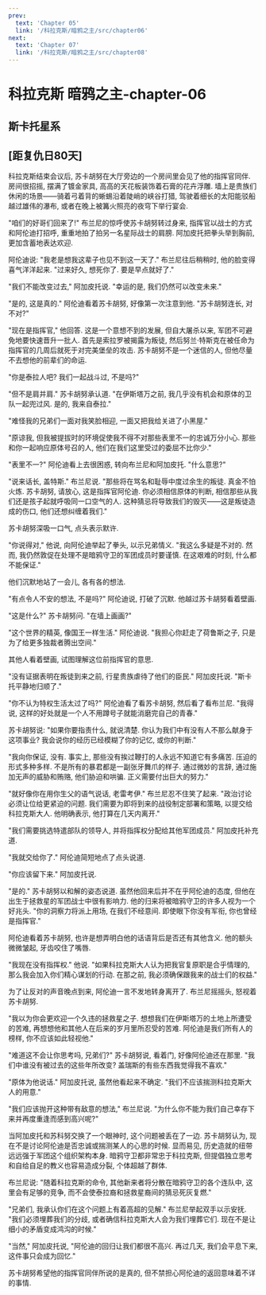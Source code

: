 ```yaml
---
prev:
  text: 'Chapter 05'
  link: '/科拉克斯/暗鸦之主/src/chapter06'
next:
  text: 'Chapter 07'
  link: '/科拉克斯/暗鸦之主/src/chapter08'
---
```


# 科拉克斯 暗鸦之主-chapter-06

## 斯卡托星系

## [距复仇日80天]

科拉克斯结束会议后, 苏卡胡努在大厅旁边的一个房间里会见了他的指挥官同伴. 房间很招摇, 摆满了镀金家具, 高高的天花板装饰着石膏的花卉浮雕. 墙上是贵族们休闲的场景——骑着弓着背的蜥蜴沿着陡峭的峡谷打猎, 驾驶着细长的太阳能驳船越过雄伟的瀑布, 或者在晚上被篝火照亮的夜穹下举行宴会.

"咱们的好哥们回来了!" 布兰尼的惊呼使苏卡胡努转过身来, 指挥官以战士的方式和阿伦迪打招呼, 重重地拍了拍另一名星际战士的肩膀. 阿加皮托把拳头举到胸前, 更加含蓄地表达欢迎.

阿伦迪说: "我老是想我这辈子也见不到这一天了." 布兰尼往后稍稍时, 他的脸变得喜气洋洋起来. "过来好久, 想死你了. 要是早点就好了."

"我们不能改变过去," 阿加皮托说. "幸运的是, 我们仍然可以改变未来."

"是的, 这是真的." 阿伦迪看着苏卡胡努, 好像第一次注意到他. "苏卡胡努连长, 对不对?"

"现在是指挥官," 他回答. 这是一个意想不到的发展, 但自大屠杀以来, 军团不可避免地要快速晋升一批人. 首先是索拉罗被揭露为叛徒, 然后努兰·特斯克在被任命为指挥官的几周后就死于对完美堡垒的攻击. 苏卡胡努不是一个迷信的人, 但他尽量不去想他的前辈们的命运.

"你是泰拉人吧? 我们一起战斗过, 不是吗?"

"但不是肩并肩." 苏卡胡努承认道. "在伊斯塔万之前, 我几乎没有机会和原体的卫队一起兜过风. 是的, 我来自泰拉."

"难怪我的兄弟们一面对我笑脸相迎, 一面又把我给关进了小黑屋."

"原谅我, 但我被提拔时的环境促使我不得不对那些表里不一的忠诚万分小心. 那些和你一起响应原体号召的人, 他们在我们这里受过的委屈不比你少."

"表里不一?" 阿伦迪看上去很困惑, 转向布兰尼和阿加皮托. "什么意思?"

"说来话长, 盖特斯." 布兰尼说. "那些将在骂名和耻辱中度过余生的叛徒. 真金不怕火炼. 苏卡胡努, 请放心, 这是指挥官阿伦迪. 你必须相信原体的判断, 相信那些从我们还是孩子起就呼吸同一口空气的人. 这种猜忌将导致我们的毁灭——这是叛徒造成的伤口, 他们还想纠缠着我们."

苏卡胡努深吸一口气, 点头表示默许.

"你说得对," 他说, 向阿伦迪举起了拳头, 以示兄弟情义. "我这么多疑是不对的. 然而, 我仍然敦促在处理不是暗鸦守卫的军团成员时要谨慎. 在这艰难的时刻, 什么都不能保证."

他们沉默地站了一会儿, 各有各的想法.

"有点令人不安的想法, 不是吗?" 阿伦迪说, 打破了沉默. 他越过苏卡胡努看着壁画.

"这是什么?" 苏卡胡努问. "在墙上画画?"

"这个世界的精英, 像国王一样生活." 阿伦迪说. "我担心你赶走了荷鲁斯之子, 只是为了给更多独裁者腾出空间."

其他人看着壁画, 试图理解这位前指挥官的意思.

"没有证据表明在叛徒到来之前, 行星贵族虐待了他们的臣民." 阿加皮托说. "斯卡托平静地归顺了."

"你不认为特权生活太过了吗?" 阿伦迪看了看苏卡胡努, 然后看了看布兰尼. "我得说, 这样的好处就是一个人不用蹲号子就能消磨完自己的青春."

苏卡胡努说: "如果你要指责什么, 就说清楚. 你认为我们中有没有人不那么献身于这项事业? 我会说你的经历已经模糊了你的记忆, 或你的判断."

"我向你保证, 没有. 事实上, 那些没有挨过鞭打的人永远不知道它有多痛苦. 压迫的形式多种多样. 不是所有的暴君都是一副张牙舞爪的样子. 通过微妙的言辞, 通过施加无声的威胁和贿赂, 他们胁迫和哄骗. 正义需要付出巨大的努力."

"就好像你在用你生父的语气说话, 老雷考伊." 布兰尼忍不住笑了起来. "政治讨论必须让位给更紧迫的问题. 我们需要为即将到来的战役制定部署和策略, 以提交给科拉克斯大人. 他明确表示, 他打算在几天内离开."

"我们需要挑选特遣部队的领导人, 并将指挥权分配给其他军团成员." 阿加皮托补充道.

"我就交给你了." 阿伦迪简短地点了点头说道.

"你应该留下来." 阿加皮托说.

"是的." 苏卡胡努以和解的姿态说道. 虽然他回来后并不在乎阿伦迪的态度, 但他在出生于拯救星的军团战士中很有影响力. 他的归来将被暗鸦守卫的许多人视为一个好兆头. "你的洞察力将派上用场, 在我们不经意间. 即使眼下你没有军衔, 你也曾经是指挥官."

阿伦迪看着苏卡胡努, 也许是想弄明白他的话语背后是否还有其他含义. 他的额头微微皱起, 牙齿咬住了嘴唇.

"我现在没有指挥权." 他说. "如果科拉克斯大人认为把我官复原职是合乎情理的, 那么我会加入你们精心谋划的行动. 在那之前, 我必须确保跟我来的战士们的权益."

为了让反对的声音晚点到来, 阿伦迪一言不发地转身离开了. 布兰尼摇摇头, 怒视着苏卡胡努.

"我以为你会更欢迎一个久违的拯救星之子. 想想我们在伊斯塔万的土地上所遭受的苦难, 再想想他和其他人在后来的岁月里所忍受的苦难. 阿伦迪是我们所有人的榜样, 你不应该如此轻视他."

"难道这不会让你思考吗, 兄弟们?" 苏卡胡努说, 看着门, 好像阿伦迪还在那里. "我们中谁没有被过去的这些年所改变? 盖瑞斯的有些东西我觉得我不喜欢."

"原体为他说话." 阿加皮托说, 虽然他看起来不确定. "我们不应该揣测科拉克斯大人的用意."

"我们应该抛开这种带有敌意的想法," 布兰尼说. "为什么你不能为我们自己幸存下来并再度重逢而感到高兴呢?"

当阿加皮托和苏科努交换了一个眼神时, 这个问题被丢在了一边. 苏卡胡努认为, 现在不是讨论阿伦迪是否忠诚或揣测某人的心思的时候. 显而易见, 历史造就的纽带远远强于军团这个组织架构本身. 暗鸦守卫都非常忠于科拉克斯, 但提倡独立思考和自给自足的教义也容易造成分裂, 个体超越了群体.

布兰尼说: "随着科拉克斯的命令, 其他新来者将分散在暗鸦守卫的各个连队中, 这里会有足够的竞争, 而不会使泰拉裔和拯救星裔间的猜忌死灰复燃."

"兄弟们, 我承认你们在这个问题上有着高超的见解." 布兰尼举起双手以示安抚. "我们必须埋葬我们的分歧, 或者确信科拉克斯大人会为我们埋葬它们. 现在不是让细小的矛盾变成鸿沟的时候."

"当然," 阿加皮托说, "阿伦迪的回归让我们都很不高兴. 再过几天, 我们会平息下来, 这件事只会成为回忆."

苏卡胡努希望他的指挥官同伴所说的是真的, 但不禁担心阿伦迪的返回意味着不详的事情.
